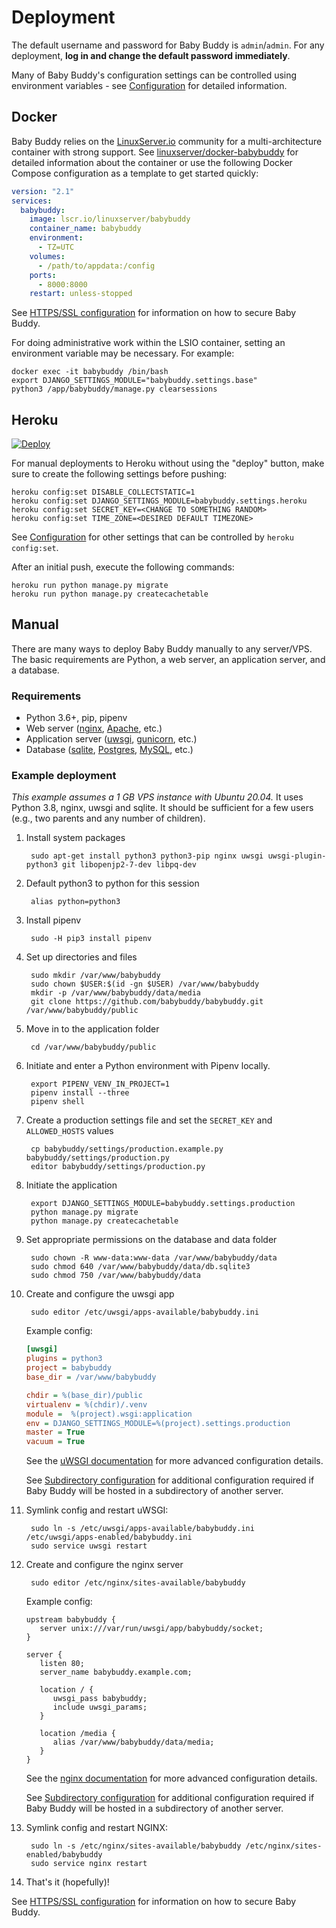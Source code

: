 # Deployment

The default username and password for Baby Buddy is `admin`/`admin`. For any
deployment, **log in and change the default password immediately**.

Many of Baby Buddy's configuration settings can be controlled using environment
variables - see [Configuration](configuration.md) for detailed information.

## Docker

Baby Buddy relies on the [LinuxServer.io](https://www.linuxserver.io/) community
for a multi-architecture container with strong support. See
[linuxserver/docker-babybuddy](https://github.com/linuxserver/docker-babybuddy)
for detailed information about the container or use the following Docker Compose
configuration as a template to get started quickly:

```yaml
version: "2.1"
services:
  babybuddy:
    image: lscr.io/linuxserver/babybuddy
    container_name: babybuddy
    environment:
      - TZ=UTC
    volumes:
      - /path/to/appdata:/config
    ports:
      - 8000:8000
    restart: unless-stopped
```

See [HTTPS/SSL configuration](ssl.md) for information on how to secure Baby Buddy.

For doing administrative work within the LSIO container, setting an environment variable may be necessary.
For example:

```
docker exec -it babybuddy /bin/bash
export DJANGO_SETTINGS_MODULE="babybuddy.settings.base"
python3 /app/babybuddy/manage.py clearsessions
```

## Heroku

[![Deploy](https://www.herokucdn.com/deploy/button.svg)](https://dashboard.heroku.com/new?button-url=https%3A%2F%2Fgithub.com%2Fbabybuddy%2Fbabybuddy&template=https%3A%2F%2Fgithub.com%2Fbabybuddy%2Fbabybuddy)

For manual deployments to Heroku without using the "deploy" button, make sure to
create the following settings before pushing:

    heroku config:set DISABLE_COLLECTSTATIC=1
    heroku config:set DJANGO_SETTINGS_MODULE=babybuddy.settings.heroku
    heroku config:set SECRET_KEY=<CHANGE TO SOMETHING RANDOM>
    heroku config:set TIME_ZONE=<DESIRED DEFAULT TIMEZONE>

See [Configuration](configuration.md) for other settings that can be controlled
by `heroku config:set`.

After an initial push, execute the following commands:

    heroku run python manage.py migrate
    heroku run python manage.py createcachetable

## Manual

There are many ways to deploy Baby Buddy manually to any server/VPS. The basic 
requirements are Python, a web server, an application server, and a database.

### Requirements

- Python 3.6+, pip, pipenv
- Web server ([nginx](http://nginx.org/), [Apache](http://httpd.apache.org/), etc.)
- Application server ([uwsgi](http://projects.unbit.it/uwsgi), [gunicorn](http://gunicorn.org/), etc.)
- Database ([sqlite](https://sqlite.org/), [Postgres](https://www.postgresql.org/), [MySQL](https://www.mysql.com/), etc.)

### Example deployment

*This example assumes a 1 GB VPS instance with Ubuntu 20.04.* It uses Python 3.8,
nginx, uwsgi and sqlite. It should be sufficient for a few users (e.g., two parents
and any number of children).

1. Install system packages

        sudo apt-get install python3 python3-pip nginx uwsgi uwsgi-plugin-python3 git libopenjp2-7-dev libpq-dev

2. Default python3 to python for this session

        alias python=python3

3. Install pipenv

        sudo -H pip3 install pipenv

4. Set up directories and files

        sudo mkdir /var/www/babybuddy
        sudo chown $USER:$(id -gn $USER) /var/www/babybuddy
        mkdir -p /var/www/babybuddy/data/media
        git clone https://github.com/babybuddy/babybuddy.git /var/www/babybuddy/public

5. Move in to the application folder

        cd /var/www/babybuddy/public
        
6. Initiate and enter a Python environment with Pipenv locally.

        export PIPENV_VENV_IN_PROJECT=1
        pipenv install --three
        pipenv shell

7. Create a production settings file and set the ``SECRET_KEY`` and ``ALLOWED_HOSTS`` values

        cp babybuddy/settings/production.example.py babybuddy/settings/production.py
        editor babybuddy/settings/production.py

8. Initiate the application

        export DJANGO_SETTINGS_MODULE=babybuddy.settings.production
        python manage.py migrate
        python manage.py createcachetable

9. Set appropriate permissions on the database and data folder

        sudo chown -R www-data:www-data /var/www/babybuddy/data
        sudo chmod 640 /var/www/babybuddy/data/db.sqlite3
        sudo chmod 750 /var/www/babybuddy/data

10. Create and configure the uwsgi app

         sudo editor /etc/uwsgi/apps-available/babybuddy.ini

      Example config:

      ```ini
      [uwsgi]
      plugins = python3
      project = babybuddy
      base_dir = /var/www/babybuddy

      chdir = %(base_dir)/public
      virtualenv = %(chdir)/.venv
      module =  %(project).wsgi:application
      env = DJANGO_SETTINGS_MODULE=%(project).settings.production
      master = True
      vacuum = True
      ```

      See the [uWSGI documentation](http://uwsgi-docs.readthedocs.io/en/latest/)
      for more advanced configuration details.

      See [Subdirectory configuration](subdirectory.md) for additional configuration
      required if Baby Buddy will be hosted in a subdirectory of another server.

11. Symlink config and restart uWSGI:

         sudo ln -s /etc/uwsgi/apps-available/babybuddy.ini /etc/uwsgi/apps-enabled/babybuddy.ini
         sudo service uwsgi restart

12. Create and configure the nginx server

         sudo editor /etc/nginx/sites-available/babybuddy

      Example config:

      ```nginx
      upstream babybuddy {
         server unix:///var/run/uwsgi/app/babybuddy/socket;
      }
         
      server {
         listen 80;
         server_name babybuddy.example.com;
         
         location / {
            uwsgi_pass babybuddy;
            include uwsgi_params;
         }
                  
         location /media {
            alias /var/www/babybuddy/data/media;
         }
      }
      ```

      See the [nginx documentation](https://nginx.org/en/docs/) for more advanced
      configuration details.

      See [Subdirectory configuration](subdirectory.md) for additional configuration
      required if Baby Buddy will be hosted in a subdirectory of another server.

14. Symlink config and restart NGINX:

         sudo ln -s /etc/nginx/sites-available/babybuddy /etc/nginx/sites-enabled/babybuddy
         sudo service nginx restart

15. That's it (hopefully)!

See [HTTPS/SSL configuration](ssl.md) for information on how to secure Baby Buddy.
